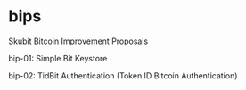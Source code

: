 # bips
Skubit Bitcoin Improvement Proposals

bip-01: Simple Bit Keystore

bip-02: TidBit Authentication (Token ID Bitcoin Authentication)
